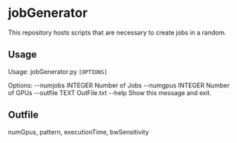 # jobGenerator

This repository hosts scripts that are necessary to create jobs in a random.

## Usage

Usage: jobGenerator.py `[OPTIONS]`

Options:
  --numjobs INTEGER  Number of Jobs
  --numgpus INTEGER  Number of GPUs
  --outfile TEXT     OutFile.txt
  --help             Show this message and exit.

## Outfile

numGpus, pattern, executionTime, bwSensitivity
